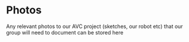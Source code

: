 # Photos
Any relevant photos to our AVC project (sketches, our robot etc) that our group will need to document can be stored here



